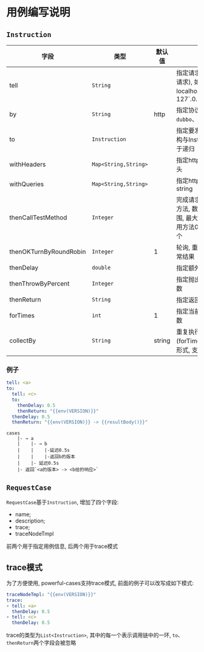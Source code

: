 # 用例编写说明

## `Instruction`

字段                   | 类型                 | 默认值 | 说明
-----------------------|--------------------  |--------|-------
tell                   | `String`             |        | 指定请求目标(不指定则不请求), 如a、localhost:8080、127`.0.0.1:8550/proxy/a 
by                     | `String`             | http   | 指定协议, 支持`http`、`dubbo`、`grpc`` 
to                     | `Instruction`        |        | 指定要发给目标的指令, 结构与Instruction相同, 相当于递归
withHeaders            | `Map<String,String>` |        | 指定http请求添加的请求头
withQueries            | `Map<String,String>` |        | 指定http请求添加的query string 
thenCallTestMethod     | `Integer`            |        | 完成请求后调用随机测试方法, 数字表示方法名的范围, 最大为100, 即随机调`用方法0-方法99当中的一个 
thenOKTurnByRoundRobin | `Integer`            | 1      | 轮询, 重复多少次给一次正常结果 
thenDelay              | `double`             |        | 指定额外时延, 单位秒
thenThrowByPercent     | `Integer`            |        | 指定抛出异常的概率, 百分数
thenReturn             | `String`             |        | 指定返回内容格式
forTimes               | `int`                | 1      | 指定当前指令重复执行次数
collectBy              | `String`             | string | 重复执行指令(forTimes>1)时, 结果展现形式, 支持`string`、`list`

### 例子
```yaml
tell: <a>
to:
  tell: <c>
  to:
    thenDelay: 0.5
    thenReturn: "{{env(VERSION)}}"
  thenDelay: 0.5
  thenReturn: "{{env(VERSION)}} -> {{resultBody()}}"
```

```
cases
    |- → a
    |    |- → b
    |    |    |-延迟0.5s
    |    |    |-返回b的版本
    |    |- 延迟0.5s
    |- 返回`<a的版本> -> <b给的响应>`
```

## `RequestCase`
`RequestCase`基于`Instruction`, 增加了四个字段:

- name;
- description;
- trace;
- traceNodeTmpl

前两个用于指定用例信息, 后两个用于trace模式

## trace模式
为了方便使用, powerful-cases支持trace模式, 前面的例子可以改写成如下模式:

```yaml
traceNodeTmpl: "{{env(VERSION)}}"
trace:
- tell: <a>
  thenDelay: 0.5
- tell: <c>
  thenDelay: 0.5
```

trace的类型为`List<Instruction>`, 其中的每一个表示调用链中的一环, `to`、`thenReturn`两个字段会被忽略
